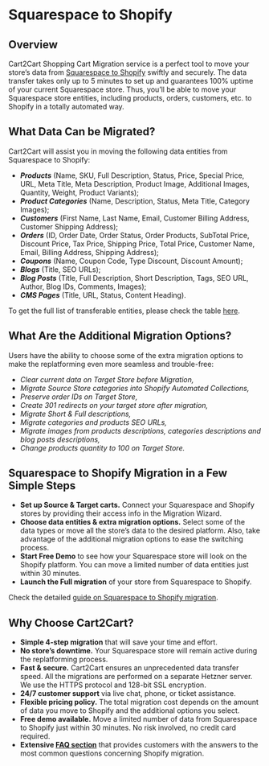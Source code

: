 # Squarespace to Shopify 
## Overview
Cart2Cart Shopping Cart Migration service is a perfect tool to move your store’s data from [Squarespace to Shopify](https://www.shopping-cart-migration.com/shopping-cart-migration-options/28509-squarespace-to-shopify-migration?utm_source=github.com&utm_medium=referral&utm_term=squarespace-shopify&utm_campaign=optimized-page) swiftly and securely. The data transfer takes only up to 5 minutes to set up and guarantees 100% uptime of your current Squarespace store. Thus, you’ll be able to move your Squarespace store entities, including products, orders, customers, etc. to Shopify in a totally automated way.
## What Data Can be Migrated?
Cart2Cart will assist you in moving the following data entities from Squarespace to Shopify:
* **_Products_** (Name, SKU, Full Description, Status, Price, Special Price, URL, Meta Title, Meta Description, Product Image, Additional Images, Quantity, Weight, Product Variants);
* **_Product Categories_** (Name, Description, Status, Meta Title, Category Images);
* **_Customers_** (First Name, Last Name, Email, Customer Billing Address, Customer Shipping Address);
* **_Orders_** (ID, Order Date, Order Status, Order Products, SubTotal Price, Discount Price, Tax Price, Shipping Price, Total Price, Customer Name, Email, Billing Address, Shipping Address);
* **_Coupons_** (Name, Coupon Code, Type Discount, Discount Amount);
* **_Blogs_** (Title, SEO URLs);
* **_Blog Posts_** (Title, Full Description, Short Description, Tags, SEO URL, Author, Blog IDs, Comments, Images);
* **_CMS Pages_** (Title, URL, Status, Content Heading).
 
To get the full list of transferable entities, please check the table [here](https://www.shopping-cart-migration.com/shopping-cart-migration-options/28509-squarespace-to-shopify-migration?utm_source=github.com&utm_medium=referral&utm_term=squarespace-shopify&utm_campaign=optimized-page).
## What Are the Additional Migration Options?
Users have the ability to choose some of the extra migration options to make the replatforming even more seamless and trouble-free:
* _Clear current data on Target Store before Migration,_
* _Migrate Source Store categories into Shopify Automated Collections,_
* _Preserve order IDs on Target Store,_
* _Create 301 redirects on your target store after migration,_
* _Migrate Short & Full descriptions,_
* _Migrate categories and products SEO URLs,_
* _Migrate images from products descriptions, categories descriptions and blog posts descriptions,_
* _Change products quantity to 100 on Target Store._
## Squarespace to Shopify Migration in a Few Simple Steps 
* **Set up Source & Target carts.** Connect your Squarespace and Shopify stores by providing their access info in the Migration Wizard.
* **Choose data entities & extra migration options.** Select some of the data types or move all the store’s data to the desired platform. Also, take advantage of the additional migration options to ease the switching process.
* **Start Free Demo** to see how your Squarespace store will look on the Shopify platform. You can move a limited number of data entities just within 30 minutes.  
* **Launch the Full migration** of your store from Squarespace to Shopify.

Check the detailed [guide on Squarespace to Shopify migration](https://www.shopping-cart-migration.com/migration-guides/squarespace-to-shopify-migration?utm_source=github.com&utm_medium=referral&utm_term=squarespace-shopify&utm_campaign=optimized-page). 
## Why Choose Cart2Cart?
* **Simple 4-step migration** that will save your time and effort.
* **No store’s downtime.** Your Squarespace store will remain active during the replatforming process.
* **Fast & secure.** Cart2Cart ensures an unprecedented data transfer speed. All the migrations are performed on a separate Hetzner server. We use the HTTPS protocol and 128-bit SSL encryption.
* **24/7 customer support** via live chat, phone, or ticket assistance.
* **Flexible pricing policy.** The total migration cost depends on the amount of data you move to Shopify and the additional options you select.   
* **Free demo available.** Move a limited number of data from Squarespace to Shopify just within 30 minutes. No risk involved, no credit card required. 
* **Extensive [FAQ section](https://www.shopping-cart-migration.com/faq/22-shopify?utm_source=github.com&utm_medium=referral&utm_term=squarespace-shopify&utm_campaign=optimized-page)** that provides customers with the answers to the most common questions concerning Shopify migration.
